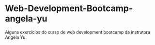 # Web-Development-Bootcamp-angela-yu
Alguns exercícios do curso de web development bootcamp da instrutora Angela Yu.
